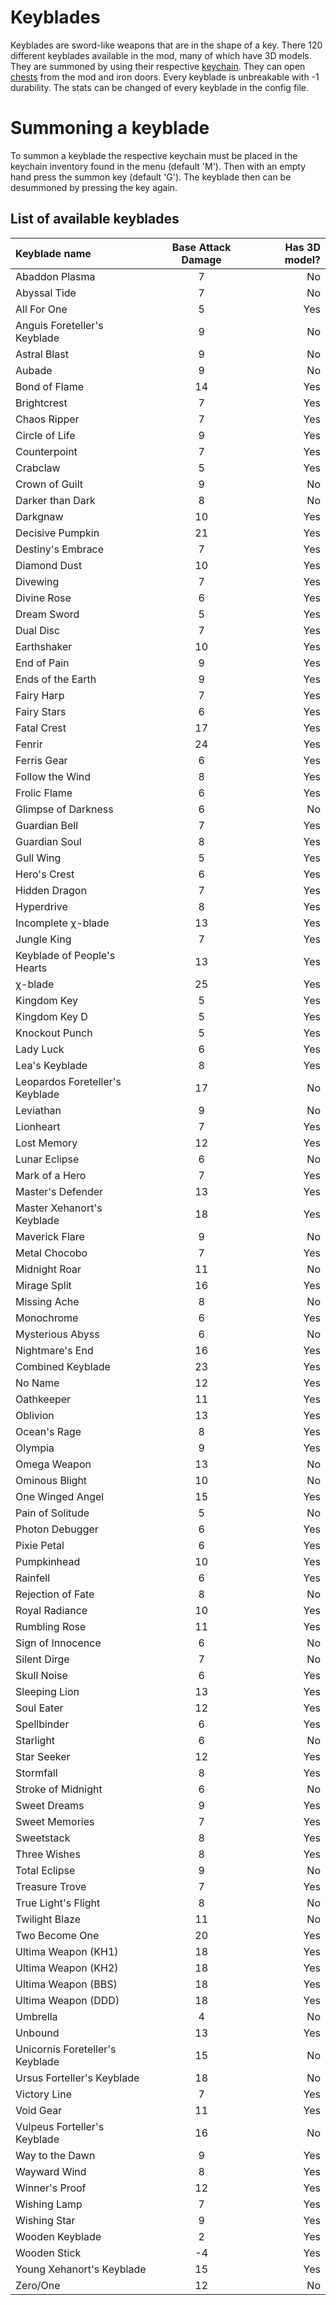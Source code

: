 # Keyblades

Keyblades are sword-like weapons that are in the shape of a key. There 120 different keyblades available in the mod, many of which have 3D models.
They are summoned by using their respective [keychain](../keychains/about). They can open [chests](../blocks/chest) from the mod and iron doors.
Every keyblade is unbreakable with -1 durability. The stats can be changed of every keyblade in the config file.

# Summoning a keyblade

To summon a keyblade the respective keychain must be placed in the keychain inventory found in the menu (default 'M'). Then with an empty hand press the summon key (default 'G').
The keyblade then can be desummoned by pressing the key again.

## List of available keyblades

Keyblade name | Base Attack Damage | Has 3D model?
:- | :-: | -:
Abaddon Plasma|7|No
Abyssal Tide|7|No
All For One|5|Yes
Anguis Foreteller's Keyblade|9|No
Astral Blast|9|No
Aubade|9|No
Bond of Flame|14|Yes
Brightcrest|7|Yes
Chaos Ripper|7|Yes
Circle of Life|9|Yes
Counterpoint|7|Yes
Crabclaw|5|Yes
Crown of Guilt|9|No
Darker than Dark|8|No
Darkgnaw|10|Yes
Decisive Pumpkin|21|Yes
Destiny's Embrace|7|Yes
Diamond Dust|10|Yes
Divewing|7|Yes
Divine Rose|6|Yes
Dream Sword|5|Yes
Dual Disc|7|Yes
Earthshaker|10|Yes
End of Pain|9|Yes
Ends of the Earth|9|Yes
Fairy Harp|7|Yes
Fairy Stars|6|Yes
Fatal Crest|17|Yes
Fenrir|24|Yes
Ferris Gear|6|Yes
Follow the Wind|8|Yes
Frolic Flame|6|Yes
Glimpse of Darkness|6|No
Guardian Bell|7|Yes
Guardian Soul|8|Yes
Gull Wing|5|Yes
Hero's Crest|6|Yes
Hidden Dragon|7|Yes
Hyperdrive|8|Yes
Incomplete χ-blade|13|Yes
Jungle King|7|Yes
Keyblade of People's Hearts|13|Yes
χ-blade|25|Yes
Kingdom Key|5|Yes
Kingdom Key D|5|Yes
Knockout Punch|5|Yes
Lady Luck|6|Yes
Lea's Keyblade|8|Yes
Leopardos Foreteller's Keyblade|17|No
Leviathan|9|No
Lionheart|7|Yes
Lost Memory|12|Yes
Lunar Eclipse|6|No
Mark of a Hero|7|Yes
Master's Defender|13|Yes
Master Xehanort's Keyblade|18|Yes
Maverick Flare|9|No
Metal Chocobo|7|Yes
Midnight Roar|11|No
Mirage Split|16|Yes
Missing Ache|8|No
Monochrome|6|Yes
Mysterious Abyss|6|No
Nightmare's End|16|Yes
Combined Keyblade|23|Yes
No Name|12|Yes
Oathkeeper|11|Yes
Oblivion|13|Yes
Ocean's Rage|8|Yes
Olympia|9|Yes
Omega Weapon|13|No
Ominous Blight|10|No
One Winged Angel|15|Yes
Pain of Solitude|5|No
Photon Debugger|6|Yes
Pixie Petal|6|Yes
Pumpkinhead|10|Yes
Rainfell|6|Yes
Rejection of Fate|8|No
Royal Radiance|10|Yes
Rumbling Rose|11|Yes
Sign of Innocence|6|No
Silent Dirge|7|No
Skull Noise|6|Yes
Sleeping Lion|13|Yes
Soul Eater|12|Yes
Spellbinder|6|Yes
Starlight|6|No
Star Seeker|12|Yes
Stormfall|8|Yes
Stroke of Midnight|6|No
Sweet Dreams|9|Yes
Sweet Memories|7|Yes
Sweetstack|8|Yes
Three Wishes|8|Yes
Total Eclipse|9|No
Treasure Trove|7|Yes
True Light's Flight|8|No
Twilight Blaze|11|No
Two Become One|20|Yes
Ultima Weapon (KH1)|18|Yes
Ultima Weapon (KH2)|18|Yes
Ultima Weapon (BBS)|18|Yes
Ultima Weapon (DDD)|18|Yes
Umbrella|4|No
Unbound|13|Yes
Unicornis Foreteller's Keyblade|15|No
Ursus Forteller's Keyblade|18|No
Victory Line|7|Yes
Void Gear|11|Yes
Vulpeus Forteller's Keyblade|16|No
Way to the Dawn|9|Yes
Wayward Wind|8|Yes
Winner's Proof|12|Yes
Wishing Lamp|7|Yes
Wishing Star|9|Yes
Wooden Keyblade|2|Yes
Wooden Stick|-4|Yes
Young Xehanort's Keyblade|15|Yes
Zero/One|12|No